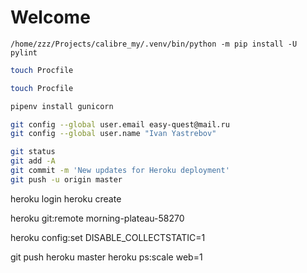 # Welcome #

```
/home/zzz/Projects/calibre_my/.venv/bin/python -m pip install -U pylint
```

```bash
touch Procfile
```

```bash
touch Procfile
```

```bash
pipenv install gunicorn
```

```bash
git config --global user.email easy-quest@mail.ru
git config --global user.name "Ivan Yastrebov"
```

```bash
git status
git add -A
git commit -m 'New updates for Heroku deployment'
git push -u origin master
```
heroku login
heroku create

heroku git:remote morning-plateau-58270

heroku config:set DISABLE_COLLECTSTATIC=1

git push heroku master
heroku ps:scale web=1